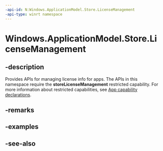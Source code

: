 ```yaml
---
-api-id: N:Windows.ApplicationModel.Store.LicenseManagement
-api-type: winrt namespace
---
```


# Windows.ApplicationModel.Store.LicenseManagement

## -description
Provides APIs for managing license info for apps. The APIs in this namespace require the **storeLicenseManagement** restricted capability. For more information about restricted capabilities, see [App capability declarations](https://msdn.microsoft.com/windows/uwp/packaging/app-capability-declarations).

## -remarks

## -examples

## -see-also